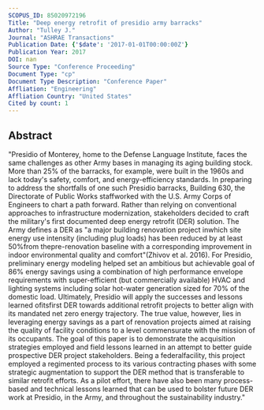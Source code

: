 ```yaml
---
SCOPUS_ID: 85020972196
Title: "Deep energy retrofit of presidio army barracks"
Author: "Tulley J."
Journal: "ASHRAE Transactions"
Publication Date: {'$date': '2017-01-01T00:00:00Z'}
Publication Year: 2017
DOI: nan
Source Type: "Conference Proceeding"
Document Type: "cp"
Document Type Description: "Conference Paper"
Affliation: "Engineering"
Affliation Country: "United States"
Cited by count: 1
---
```


## Abstract
"Presidio of Monterey, home to the Defense Language Institute, faces the same challenges as other Army bases in managing its aging building stock. More than 25% of the barracks, for example, were built in the 1960s and lack today's safety, comfort, and energy-efficiency standards. In preparing to address the shortfalls of one such Presidio barracks, Building 630, the Directorate of Public Works staffworked with the U.S. Army Corps of Engineers to chart a path forward. Rather than relying on conventional approaches to infrastructure modernization, stakeholders decided to craft the military's first documented deep energy retrofit (DER) solution. The Army defines a DER as \"a major building renovation project inwhich site energy use intensity (including plug loads) has been reduced by at least 50%from thepre-renovation baseline with a corresponding improvement in indoor environmental quality and comfort\"(Zhivov et al. 2016). For Presidio, preliminary energy modeling helped set an ambitious but achievable goal of 86% energy savings using a combination of high performance envelope requirements with super-efficient (but commercially available) HVAC and lighting systems including solar hot-water generation sized for 70% of the domestic load. Ultimately, Presidio will apply the successes and lessons learned ofitsfirst DER towards additional retrofit projects to better align with its mandated net zero energy trajectory. The true value, however, lies in leveraging energy savings as a part of renovation projects aimed at raising the quality of facility conditions to a level commensurate with the mission of its occupants. The goal of this paper is to demonstrate the acquisition strategies employed and field lessons learned in an attempt to better guide prospective DER project stakeholders. Being a federalfacility, this project employed a regimented process to its various contracting phases with some strategic augmentation to support the DER method that is transferable to similar retrofit efforts. As a pilot effort, there have also been many process-based and technical lessons learned that can be used to bolster future DER work at Presidio, in the Army, and throughout the sustainability industry."
